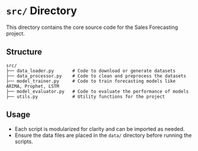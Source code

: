 # `src/` Directory

This directory contains the core source code for the Sales Forecasting project.

## Structure

```plaintext
src/
├── data_loader.py       # Code to download or generate datasets
├── data_processor.py    # Code to clean and preprocess the datasets
├── model_trainer.py     # Code to train forecasting models like ARIMA, Prophet, LSTM
├── model_evaluator.py   # Code to evaluate the performance of models
├── utils.py             # Utility functions for the project
```

## Usage
- Each script is modularized for clarity and can be imported as needed.
- Ensure the data files are placed in the `data/` directory before running the scripts.
